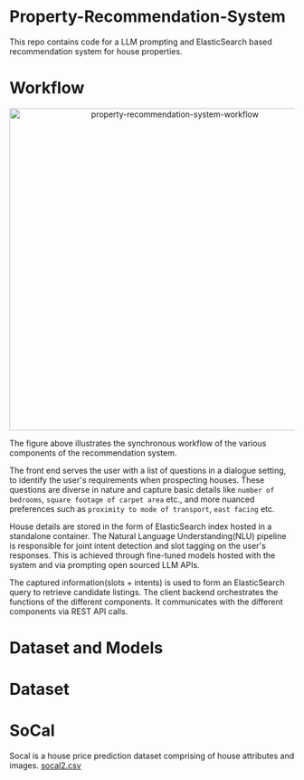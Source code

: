 # Property-Recommendation-System
This repo contains code for a LLM prompting and ElasticSearch based recommendation system for house properties.

# Workflow
<p align="center">
  <img width="569" alt="property-recommendation-system-workflow" src="https://github.com/iwinterknight/Property-Recommendation-System/assets/37212007/e0917af4-af62-41c9-8ff4-5ae0ab5fd790">
</p>
The figure above illustrates the synchronous workflow of the various components of the recommendation system.

The front end serves the user with a list of questions in a dialogue setting, to identify the user's requirements when prospecting houses. These questions are diverse in nature and capture basic details like `number of bedrooms`, `square footage of carpet area` etc., and more nuanced preferences such as `proximity to mode of transport`, `east facing` etc.

House details are stored in the form of ElasticSearch index hosted in a standalone container. The Natural Language Understanding(NLU) pipeline is responsible for joint intent detection and slot tagging on the user's responses. This is achieved through fine-tuned models hosted with the system and via prompting open sourced LLM APIs. 

The captured information(slots + intents) is used to form an ElasticSearch query to retrieve candidate listings. The client backend orchestrates the functions of the different components. It communicates with the different components via REST API calls. 

# Dataset and Models
# Dataset
# SoCal
Socal is a house price prediction dataset comprising of house attributes and images.
[socal2.csv](https://github.com/iwinterknight/Property-Recommendation-System/files/14857460/socal2.csv)
